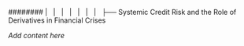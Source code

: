 ######## |   |   |   |   |   |   |   ├── Systemic Credit Risk and the Role of Derivatives in Financial Crises

*Add content here*